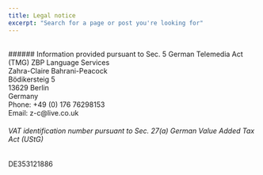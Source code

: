 ```yaml
---
title: Legal notice
excerpt: "Search for a page or post you're looking for"
---
```

<br>
###### Information provided pursuant to Sec. 5 German Telemedia Act (TMG)
ZBP Language Services
<br>Zahra-Claire Bahrani-Peacock
<br>Bödikersteig 5
<br>13629 Berlin
<br>Germany
<br>Phone: +49 (0) 176 76298153
<br>Email: z-c@live.co.uk

###### VAT identification number pursuant to Sec. 27(a) German Value Added Tax Act (UStG)
DE353121886